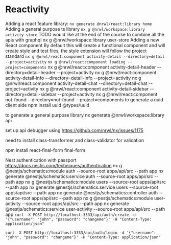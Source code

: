 # Reactivity

Adding a react feature library:
`nx generate @nrwl/react:library home`
Adding a general purpose ts library
`nx g @nrwl/workspace:library activity-store`
TODO would like at the end of the course to combine all the apis with graphql
nx g @nrwl/workspace:library user-store
Adding a new React component
By default this will create a functional component
and will create style and test files, the style extension will follow the project standard
`nx g @nrwl/react:component activity-detail --directory=detail --project=activity`
`nx g @nrwl/react:component loading --project=components`
nx g @nrwl/react:component activity-detail-header --directory=detail-header --project=activity
nx g @nrwl/react:component activity-detail-info --directory=detail-info --project=activity
nx g @nrwl/react:component activity-detail-chat --directory=detail-chat --project=activity
nx g @nrwl/react:component activity-detail-sidebar --directory=detail-sidebar --project=activity
nx g @nrwl/react:component not-found --directory=not-found --project=components
to generate a uuid client side
npm install uuid @types/uuid

to generate a general purpose library
nx generate @nrwl/workspace:library api

set up api debugger using <https://github.com/nrwl/nx/issues/1175>

need to install class-transformer and class-validator for validation

npm install react-final-form final-form

Nest authentication with passport <https://docs.nestjs.com/techniques/authentication>
nx g @nestjs/schematics:module auth --source-root apps/api/src --path app
nx generate @nestjs/schematics:service auth --source-root apps/api/src --path app
nx g @nestjs/schematics:module users --source-root apps/api/src --path app
nx generate @nestjs/schematics:service users --source-root apps/api/src --path app
nx generate @nestjs/schematics:controller auth --source-root apps/api/src --path app
nx g @nestjs/schematics:module user-activity --source-root apps/api/src --path app
nx generate @nestjs/schematics:service
user-activity --source-root apps/api/src --path app
`curl -X POST http://localhost:3333/api/auth/create -d '{"username": "john", "password": "changeme"}' -H "Content-Type: application/json"`

`curl -X POST http://localhost:3333/api/auth/login -d '{"username": "john", "password": "changeme"}' -H "Content-Type: application/json"`

